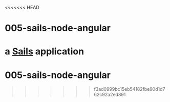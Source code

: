 <<<<<<< HEAD
# 005-sails-node-angular

a [Sails](http://sailsjs.org) application
=======
# 005-sails-node-angular
>>>>>>> f3ad0999bc15eb54182fbe90d1d762c92a2ed891
